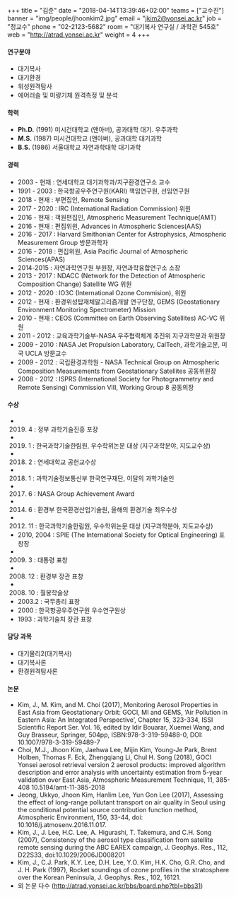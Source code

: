 +++
title = "김준"
date = "2018-04-14T13:39:46+02:00"
teams = ["교수진"]
banner = "img/people/jhoonkim2.jpg"
email = "jkim2@yonsei.ac.kr"
job = "정교수"
phone = "02-2123-5682"
room = "대기복사 연구실 / 과학관 545호"
web = "http://atrad.yonsei.ac.kr"
weight = 4
+++

#### 연구분야
+ 대기복사
+ 대기환경
+ 위성원격탐사
+ 에어러솔 및 미량기체 원격측정 및 분석


#### 학력
+ **Ph.D.** (1991) 미시건대학교 (앤아버), 공과대학 대기. 우주과학
+ **M.S.** (1987)  미시건대학교 (앤아버), 공과대학 대기과학
+ **B.S.** (1986)  서울대학교 자연과학대학 대기과학

#### 경력
+ 2003 - 현재      :  연세대학교 대기과학과/지구환경연구소 교수
+ 1991 - 2003    :  한국항공우주연구원(KARI) 책임연구원, 선임연구원
+ 2018 - 현재     :  부편집인, Remote Sensing
+ 2017 - 2020    :   IRC (International Radiation Commission) 위원
+ 2016 - 현재      : 객원편집인, Atmospheric Measurement Technique(AMT)
+ 2016 - 현재     :  편집위원, Advances in Atmospheric Sciences(AAS)
+ 2016 - 2017     :  Harvard Smithonian Center for Astrophysics, Atmospheric Measurement Group 방문과학자
+ 2016 - 2018      : 편집위원, Asia Pacific Journal of Atmospheric Sciences(APAS)
+ 2014-2015      :  자연과학연구원 부원장, 자연과학융합연구소 소장
+ 2013 - 2017    :   NDACC (Network for the Detection of Atmospheric Composition Change) Satellite WG 위원
+ 2012 - 2020    :   IO3C (International Ozone Commision), 위원
+ 2012 - 현재      :  환경위성탑재체알고리즘개발 연구단장, GEMS (Geostationary Environment Monitoring Spectrometer) Mission
+ 2010 - 현재     :   CEOS (Committee on Earth Observing Satellites) AC-VC 위원
+ 2011 - 2012    :  교육과학기술부-NASA 우주협력체계 추진위 지구과학분과 위원장
+ 2009 - 2010    :  NASA Jet Propulsion Laboratory, CalTech, 과학기술고문, 미국 UCLA 방문교수
+ 2009 - 2012    :  국립환경과학원 - NASA Technical Group on Atmospheric Composition Measurements from Geostationary Satellites 공동위원장
+ 2008 - 2012    :  ISPRS (International Society for Photogrammetry and Remote Sensing)
                             Commission VIII, Working Group 8 공동의장

#### 수상
+ 2019. 4        :        정부 과학기술진흥 포장
+ 2019. 1        :        한국과학기술한림원, 우수학위논문 대상 (지구과학분야, 지도교수상)
+ 2018. 2        :        연세대학교 공헌교수상
+ 2018. 1        :        과학기술정보통신부 한국연구재단,  이달의 과학기술인
+ 2017. 6        :        NASA Group Achievement Award
+ 2014. 6        :        환경부 한국환경산업기술원,  올해의 환경기술 최우수상
+ 2012. 11       :        한국과학기술한림원, 우수학위논문 대상 (지구과학분야, 지도교수상)
+ 2010, 2004     :     SPIE (The International Society for Optical Engineering) 표창장
+ 2009. 3        :        대통령 표창
+ 2008. 12       :       환경부 장관 표창
+ 2008. 10       :       월봉학술상
+ 2003.2         :        국무총리 표창
+ 2000           :         한국항공우주연구원 우수연구원상
+ 1993           :         과학기술처 장관 표창

#### 담당 과목
+ 대기물리2(대기복사)
+ 대기복사론
+ 환경원격탐사론

#### 논문
+ Kim, J., M. Kim, and M. Choi (2017), Monitoring Aerosol Properties in East Asia from Geostationary Orbit: GOCI, MI and GEMS, ‘Air Pollution in Eastern Asia: An Integrated Perspective’, Chapter 15, 323-334, ISSI Scientific Report Ser. Vol. 16, edited by Idir Bouarar, Xuemei Wang, and Guy Brasseur, Springer, 504pp, ISBN:978-3-319-59488-0, DOI: 10.1007/978-3-319-59489-7
+ Choi, M.J., Jhoon Kim, Jaehwa Lee, Mijin Kim, Young-Je Park, Brent Holben, Thomas F. Eck, Zhengqiang Li, Chul H. Song (2018), GOCI Yonsei aerosol retrieval version 2 aerosol products: improved algorithm description and error analysis with uncertainty estimation from 5-year validation over East Asia, Atmospheric Measurement Technique, 11, 385-408 10.5194/amt-11-385-2018
+ Jeong, Ukkyo, Jhoon Kim, Hanlim Lee, Yun Gon Lee (2017), Assessing the effect of long-range pollutant transport on air quality in Seoul using the conditional potential source contribution function method, Atmospheric Environment, 150, 33-44, doi: 10.1016/j.atmosenv.2016.11.017.
+ Kim, J., J. Lee, H.C. Lee, A. Higurashi, T. Takemura, and C.H. Song (2007), Consistency of the aerosol type classification from satellite remote sensing during the ABC EAREX campaign, J. Geophys. Res., 112, D22S33, doi:10.1029/2006JD008201
+ Kim, J., C.J. Park, K.Y. Lee, D.H. Lee, Y.O. Kim, H.K. Cho, G.R. Cho, and J. H. Park (1997), Rocket soundings of ozone profiles in the stratosphere over the Korean Peninsula, J. Geophys. Res., 102, 16121.
+ 외 논문 다수 (http://atrad.yonsei.ac.kr/bbs/board.php?tbl=bbs31)
